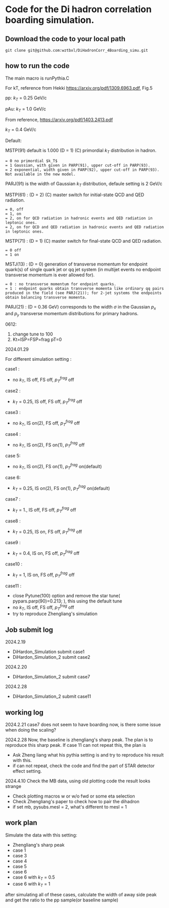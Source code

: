 # Code for the Di hadron correlation boarding simulation.
## Download the code to your local path
```
git clone git@github.com:wztbxl/DiHadronCorr_4Boarding_simu.git
```


## how to run the code 
The main macro is 
runPythia.C

For kT, reference from Hekki
https://arxiv.org/pdf/1309.6963.pdf, Fig.5

pp: $k_T$ = 0.25 GeV/c

pAu: $k_T$ = 1.0 GeV/c

From reference, https://arxiv.org/pdf/1403.2413.pdf

$k_T$ = 0.4 GeV/c

Default:

MSTP(91) default is 1.000 (D = 1) (C) primordial $k_T$ distribution in hadron.

	= 0 no primordial $k_T$ 
 	= 1 Gaussian, with given in PARP(91), upper cut-off in PARP(93).
 	= 2 exponential, width given in PARP(92), upper cut-off in PARP(93). Not available in the new model.

PARJ(91) is the width of Gaussian $k_T$ distribution, defaule setting is 2 GeV/c

MSTP(61) : (D = 2) (C) master switch for initial-state QCD and QED radiation.

	= 0, off
	= 1, on
	= 2, on for QCD radiation in hadronic events and QED radiation in leptonic ones.
	= 2, on for QCD and QED radiation in hadronic events and QED radiation in leptonic ones.
 
MSTP(71) : (D = 1) (C) master switch for final-state QCD and QED radiation.
	
 	= 0 off
 	= 1 on

MSTJ(13) : (D = 0) generation of transverse momentum for endpoint quark(s) of single quark jet or qq jet system (in multijet events no endpoint transverse momentum
is ever allowed for).

	= 0 : no transverse momentum for endpoint quarks.
	= 1 : endpoint quarks obtain transverse momenta like ordinary qq pairs produced	in the field (see PARJ(21)); for 2-jet systems the endpoints obtain balancing transverse momenta.

PARJ(21) : (D = 0.36 GeV) corresponds to the width $\sigma$ in the Gaussian $p_x$ and $p_y$ transverse momentum distributions for primary hadrons. 


0612:
1. change tune to 100
2. Kt=ISP=FSP=frag pT=0

2024.01.29

For different simulation setting :

case1 :
- no $k_T$, IS off, FS off, $p_{T}^{frag}$ off

case2 :
- $k_T$ = 0.25, IS off, FS off, $p_{T}^{frag}$ off

case3 :
- no $k_T$, IS on(2), FS off, $p_{T}^{frag}$ off

case4 : 
- no $k_T$, IS on(2), FS on(1), $p_{T}^{frag}$ off

case 5:
- no $k_T$, IS on(2), FS on(1), $p_{T}^{frag}$ on(default)

case 6:
- $k_T$ = 0.25, IS on(2), FS on(1), $p_{T}^{frag}$ on(default)

case7 :
- $k_T$ = 1., IS off, FS off, $p_{T}^{frag}$ off

case8 :
- $k_T$ = 0.25, IS on, FS off, $p_{T}^{frag}$ off

case9 :
- $k_T$ = 0.4, IS on, FS off, $p_{T}^{frag}$ off

case10 :
- $k_T$ = 1, IS on, FS off, $p_{T}^{frag}$ off

case11 :
- close Pytune(100) option and remove the star tune( pypars.parp(90)=0.213; ), this using the default tune
- no $k_T$, IS off, FS off, $p_{T}^{frag}$ off
- try to reproduce Zhengliang's simulation


## Job submit log
2024.2.19 
- DiHardon_Simulation submit case1
- DiHardon_Simulation_2 submit case2

2024.2.20
- DiHardon_Simulation_2 submit case7

2024.2.28
- DiHardon_Simulation_2 submit case11

## working log
2024.2.21
case7 does not seem to have boarding now, is there some issue when doing the scaling? 

2024.2.28
Now, the baseline is zhengliang's sharp peak. The plan is to reproduce this sharp peak. If case 11 can not repeat this, the plan is 
- Ask Zheng liang what his pythia setting is and try to reproduce his result with this.
- if can not repeat, check the code and find the part of STAR detector effect setting.

2024.4.10
Check the MB data, using old plotting code the result looks strange
- Check plotting macros w or w/o fwd or some eta selection
- Check Zhengliang's paper to check how to pair the dihadron
- if set mb, pysubs.mesl = 2, what's different to mesl = 1

## work plan
Simulate the data with this setting:
- Zhengliang's sharp peak
- case 1
- case 3
- case 4
- case 5
- case 6
- case 6 with $k_{T}$ = 0.5
- case 6 with $k_{T}$ = 1

after simulating all of these cases, calculate the width of away side peak and get the ratio to the pp sample(or baseline sample) 
